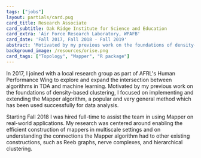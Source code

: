 ```yaml
---
tags: ["jobs"]
layout: partials/card.pug
card_title: Research Associate
card_subtitle: Oak Ridge Institute for Science and Education
card_extra: 'Air Force Research Laboratory, WPAFB'
card_date: 'Fall 2017, Fall 2018 - Fall 2019'
abstract: 'Motivated by my previous work on the foundations of density-based clustering, I focused on implementing and extending the Mapper algorithm, a popular and very general method which has been used successfully for data analysis.'
background_image: /resources/orise.png
card_tags: ["Topology", "Mapper", "R package"]
---
```


In 2017, I joined with a local research group as part of AFRL's Human Performance Wing to explore and expand the intersection between algorithms in TDA and machine learning. Motivated by my previous work on the foundations of density-based clustering, I focused on implementing and extending the Mapper algorithm, a popular and very general method which has been used successfully for data analysis. 

Starting Fall 2018 I was hired full-time to assist the team in using Mapper on real-world applications. My research was centered around enabling the efficient construction of mappers in multiscale settings and on understanding the connections the Mapper algorithm had to other existing constructions, such as Reeb graphs, nerve complexes, and hierarchical clustering.
